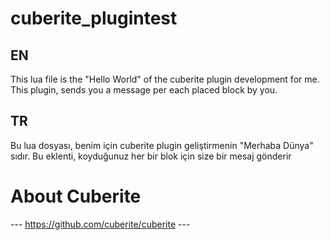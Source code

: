 # cuberite_plugintest

## EN
This lua file is the "Hello World" of the cuberite plugin development for me. This plugin, sends you a message per each placed block by you.

## TR
Bu lua dosyası, benim için cuberite plugin geliştirmenin "Merhaba Dünya" sıdır. Bu eklenti, koyduğunuz her bir blok için size bir mesaj gönderir

# About Cuberite
 --- https://github.com/cuberite/cuberite ---
